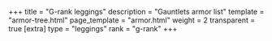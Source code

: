 +++
title = "G-rank leggings"
description = "Gauntlets armor list"
template = "armor-tree.html"
page_template = "armor.html"
weight = 2
transparent = true
[extra]
type = "leggings"
rank = "g-rank"
+++
